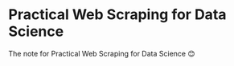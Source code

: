 # Practical Web Scraping for Data Science
The note for Practical Web Scraping for Data Science :blush:

